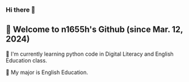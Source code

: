### Hi there 👋

   ## :sparkling_heart: Welcome to n1655h's Github (since Mar. 12, 2024)
 
  :seedling: I'm currently learning python code in Digital Literacy and English Education class.
 
  :sunflower: My major is English Education.
<!--
**n1655h/n1655h** is a ✨ _special_ ✨ repository because its `README.md` (this file) appears on your GitHub profile.

Here are some ideas to get you started:

- 🔭 I’m currently working on ...
- 🌱 I’m currently learning python code.
- 👯 I’m looking to collaborate on ...
- 🤔 I’m looking for help with ...
- 💬 Ask me about ...
- 📫 How to reach me: ...
- 😄 Pronouns: ...
- ⚡ Fun fact: ...
-->
